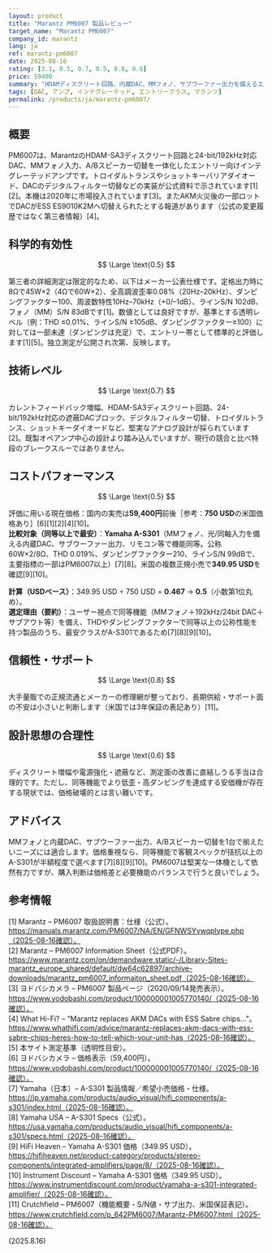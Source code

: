 ```yaml
---
layout: product
title: "Marantz PM6007 製品レビュー"
target_name: "Marantz PM6007"
company_id: marantz
lang: ja
ref: marantz-pm6007
date: 2025-08-16
rating: [3.1, 0.5, 0.7, 0.5, 0.8, 0.6]
price: 59400
summary: "HDAMディスクリート回路、内蔵DAC、MMフォノ、サブウーファー出力を備えるエントリー統合アンプ。設計は堅実ですが、同等機能の安価モデルに対してコスト優位性は小さいです。"
tags: [DAC, アンプ, インテグレーテッド, エントリークラス, マランツ]
permalink: /products/ja/marantz-pm6007/
---
```

## 概要

PM6007は、MarantzのHDAM-SA3ディスクリート回路と24-bit/192kHz対応DAC、MMフォノ入力、A/Bスピーカー切替を一体化したエントリー向けインテグレーテッドアンプです。トロイダルトランスやショットキーバリアダイオード、DACのデジタルフィルター切替などの実装が公式資料で示されています[1][2]。本機は2020年に市場投入されています[3]。またAKM火災後の一部ロットでDACがESS ES9010K2Mへ切替えられたとする報道があります（公式の変更履歴ではなく第三者情報）[4]。

## 科学的有効性

$$ \Large \text{0.5} $$

第三者の詳細測定は限定的なため、以下はメーカー公表仕様です。定格出力時に8Ωで45W×2（4Ωで60W×2）、全高調波歪率0.08%（20Hz–20kHz）、ダンピングファクター100、周波数特性10Hz–70kHz（+0/–1dB）、ラインS/N 102dB、フォノ（MM）S/N 83dBです[1]。数値としては良好ですが、基準とする透明レベル（例：THD ≤0.01%、ラインS/N ≥105dB、ダンピングファクター≥100）に対しては一部未達（ダンピングは充足）で、エントリー帯として標準的と評価します[1][5]。独立測定が公開され次第、反映します。

## 技術レベル

$$ \Large \text{0.7} $$

カレントフィードバック増幅、HDAM-SA3ディスクリート回路、24-bit/192kHz対応の遮蔽DACブロック、デジタルフィルター切替、トロイダルトランス、ショットキーダイオードなど、堅実なアナログ設計が採られています[2]。既製オペアンプ中心の設計より踏み込んでいますが、現行の競合と比べ特段のブレークスルーではありません。

## コストパフォーマンス

$$ \Large \text{0.5} $$

評価に用いる現在価格：国内の実売は**59,400円**前後［参考：**750 USD**の米国価格あり］[6][1][2][4][10]。  
**比較対象（同等以上で最安）**：**Yamaha A-S301**（MMフォノ、光/同軸入力を備える内蔵DAC、サブウーファー出力、リモコン等で機能同等。公称60W×2/8Ω、THD 0.019%、ダンピングファクター210、ラインS/N 99dBで、主要指標の一部はPM6007以上）[7][8]。米国の複数正規小売で**349.95 USD**を確認[9][10]。

**計算（USDベース）**：349.95 USD ÷ 750 USD = **0.467** → **0.5**（小数第1位丸め）。  
**選定理由（要約）**：ユーザー視点で同等機能（MMフォノ＋192kHz/24bit DAC＋サブアウト等）を備え、THDやダンピングファクターで同等以上の公称性能を持つ製品のうち、最安クラスがA-S301であるため[7][8][9][10]。

## 信頼性・サポート

$$ \Large \text{0.8} $$

大手量販での正規流通とメーカーの修理網が整っており、長期供給・サポート面の不安は小さいと判断します（米国では3年保証の表記あり）[11]。

## 設計思想の合理性

$$ \Large \text{0.6} $$

ディスクリート増幅や電源強化・遮蔽など、測定面の改善に直結しうる手当は合理的です。ただし、同等機能でより低歪・高ダンピングを達成する安価機が存在する現状では、価格破壊的とは言い難いです。

## アドバイス

MMフォノと内蔵DAC、サブウーファー出力、A/Bスピーカー切替を1台で揃えたいニーズには適合します。価格重視なら、同等機能で客観スペックが拮抗以上のA-S301が半額程度で選べます[7][8][9][10]。PM6007は堅実な一体機として依然有力ですが、購入判断は価格差と必要機能のバランスで行うと良いでしょう。

## 参考情報

[1] Marantz – PM6007 取扱説明書：仕様（公式）。https://manuals.marantz.com/PM6007/NA/EN/GFNWSYvwqplype.php（2025-08-16確認）。  
[2] Marantz – PM6007 Information Sheet（公式PDF）。https://www.marantz.com/on/demandware.static/-/Library-Sites-marantz_europe_shared/default/dw64c62897/archive-downloads/marantz_pm6007_informaiton_sheet.pdf（2025-08-16確認）。  
[3] ヨドバシカメラ – PM6007 製品ページ（2020/09/14発売表示）。https://www.yodobashi.com/product/100000001005770140/（2025-08-16確認）。  
[4] What Hi-Fi? – “Marantz replaces AKM DACs with ESS Sabre chips…”。https://www.whathifi.com/advice/marantz-replaces-akm-dacs-with-ess-sabre-chips-heres-how-to-tell-which-your-unit-has（2025-08-16確認）。  
[5] 本サイト測定基準（透明性目安）。  
[6] ヨドバシカメラ – 価格表示（59,400円）。https://www.yodobashi.com/product/100000001005770140/（2025-08-16確認）。  
[7] Yamaha（日本）– A-S301 製品情報／希望小売価格・仕様。https://jp.yamaha.com/products/audio_visual/hifi_components/a-s301/index.html（2025-08-16確認）。  
[8] Yamaha USA – A-S301 Specs（公式）。https://usa.yamaha.com/products/audio_visual/hifi_components/a-s301/specs.html（2025-08-16確認）。  
[9] HiFi Heaven – Yamaha A-S301 価格（349.95 USD）。https://hifiheaven.net/product-category/products/stereo-components/integrated-amplifiers/page/8/（2025-08-16確認）。  
[10] Instrument Discount – Yamaha A-S301 価格（349.95 USD）。https://www.instrumentdiscount.com/product/yamaha-a-s301-integrated-amplifier/（2025-08-16確認）。  
[11] Crutchfield – PM6007（機能概要・S/N値・サブ出力、米国保証表記）。https://www.crutchfield.com/p_642PM6007/Marantz-PM6007.html（2025-08-16確認）。

(2025.8.16)

